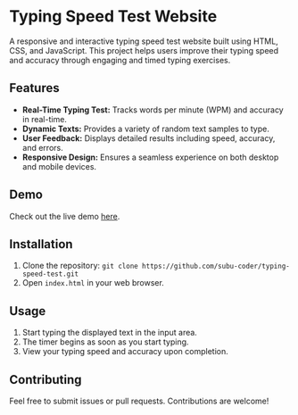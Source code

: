 # Typing Speed Test Website

A responsive and interactive typing speed test website built using HTML, CSS, and JavaScript. This project helps users improve their typing speed and accuracy through engaging and timed typing exercises.

## Features
- **Real-Time Typing Test:** Tracks words per minute (WPM) and accuracy in real-time.
- **Dynamic Texts:** Provides a variety of random text samples to type.
- **User Feedback:** Displays detailed results including speed, accuracy, and errors.
- **Responsive Design:** Ensures a seamless experience on both desktop and mobile devices.

## Demo
Check out the live demo [here](https://github.com/shreyashirbhate9011/Typing-speed-test).

## Installation
1. Clone the repository: `git clone https://github.com/subu-coder/typing-speed-test.git`
2. Open `index.html` in your web browser.

## Usage
1. Start typing the displayed text in the input area.
2. The timer begins as soon as you start typing.
3. View your typing speed and accuracy upon completion.

## Contributing
Feel free to submit issues or pull requests. Contributions are welcome!
